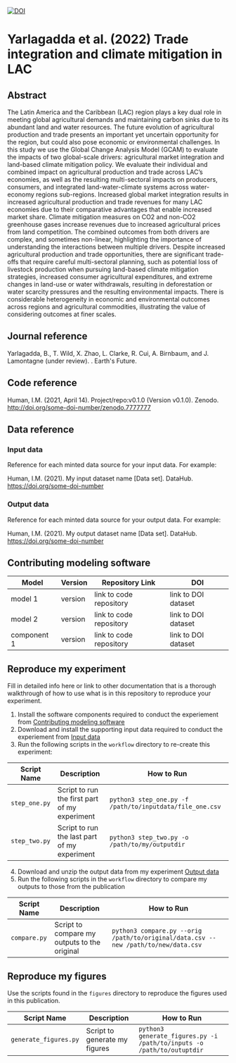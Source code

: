 [![DOI](https://zenodo.org/badge/265119113.svg)](https://zenodo.org/badge/latestdoi/265119113)

# Yarlagadda et al. (2022) Trade integration and climate mitigation in LAC


## Abstract
The Latin America and the Caribbean (LAC) region plays a key dual role in meeting global agricultural demands and maintaining carbon sinks due to its abundant land and water resources. The future evolution of agricultural production and trade presents an important yet uncertain opportunity for the region, but could also pose economic or environmental challenges. In this study we use the Global Change Analysis Model (GCAM) to evaluate the impacts of two global-scale drivers: agricultural market integration and land-based climate mitigation policy. We evaluate their individual and combined impact on agricultural production and trade across LAC’s economies, as well as the resulting multi-sectoral impacts on producers, consumers, and integrated land-water-climate systems across water-economy regions sub-regions. Increased global market integration results in increased agricultural production and trade revenues for many LAC economies due to their comparative advantages that enable increased market share. Climate mitigation measures on CO2 and non-CO2 greenhouse gases increase revenues due to increased agricultural prices from land competition. The combined outcomes from both drivers are complex, and sometimes non-linear, highlighting the importance of understanding the interactions between multiple drivers. Despite increased agricultural production and trade opportunities, there are significant trade-offs that require careful multi-sectoral planning, such as potential loss of livestock production when pursuing land-based climate mitigation strategies, increased consumer agricultural expenditures, and extreme changes in land-use or water withdrawals, resulting in deforestation or water scarcity pressures and the resulting environmental impacts. There is considerable heterogeneity in economic and environmental outcomes across regions and agricultural commodities, illustrating the value of considering outcomes at finer scales.

## Journal reference
Yarlagadda, B., T. Wild, X. Zhao, L. Clarke, R. Cui, A. Birnbaum, and J. Lamontagne (under review). . Earth's Future.

## Code reference

Human, I.M. (2021, April 14). Project/repo:v0.1.0 (Version v0.1.0). Zenodo. http://doi.org/some-doi-number/zenodo.7777777

## Data reference

### Input data
Reference for each minted data source for your input data.  For example:

Human, I.M. (2021). My input dataset name [Data set]. DataHub. https://doi.org/some-doi-number

### Output data
Reference for each minted data source for your output data.  For example:

Human, I.M. (2021). My output dataset name [Data set]. DataHub. https://doi.org/some-doi-number

## Contributing modeling software
| Model | Version | Repository Link | DOI |
|-------|---------|-----------------|-----|
| model 1 | version | link to code repository | link to DOI dataset |
| model 2 | version | link to code repository | link to DOI dataset |
| component 1 | version | link to code repository | link to DOI dataset |

## Reproduce my experiment
Fill in detailed info here or link to other documentation that is a thorough walkthrough of how to use what is in this repository to reproduce your experiment.


1. Install the software components required to conduct the experiement from [Contributing modeling software](#contributing-modeling-software)
2. Download and install the supporting input data required to conduct the experiement from [Input data](#input-data)
3. Run the following scripts in the `workflow` directory to re-create this experiment:

| Script Name | Description | How to Run |
| --- | --- | --- |
| `step_one.py` | Script to run the first part of my experiment | `python3 step_one.py -f /path/to/inputdata/file_one.csv` |
| `step_two.py` | Script to run the last part of my experiment | `python3 step_two.py -o /path/to/my/outputdir` |

4. Download and unzip the output data from my experiment [Output data](#output-data)
5. Run the following scripts in the `workflow` directory to compare my outputs to those from the publication

| Script Name | Description | How to Run |
| --- | --- | --- |
| `compare.py` | Script to compare my outputs to the original | `python3 compare.py --orig /path/to/original/data.csv --new /path/to/new/data.csv` |

## Reproduce my figures
Use the scripts found in the `figures` directory to reproduce the figures used in this publication.

| Script Name | Description | How to Run |
| --- | --- | --- |
| `generate_figures.py` | Script to generate my figures | `python3 generate_figures.py -i /path/to/inputs -o /path/to/outuptdir` |
